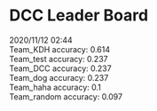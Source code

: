 # DCC Leader Board
2020/11/12 02:44  
Team_KDH accuracy: 0.614  
Team_test accuracy: 0.237  
Team_DCC accuracy: 0.237  
Team_dog accuracy: 0.237  
Team_haha accuracy: 0.1  
Team_random accuracy: 0.097  
